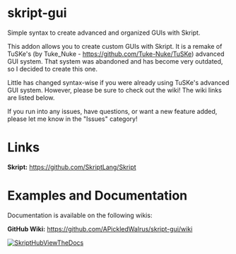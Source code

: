 # skript-gui
Simple syntax to create advanced and organized GUIs with Skript.


This addon allows you to create custom GUIs with Skript.
It is a remake of TuSKe's (by Tuke_Nuke - https://github.com/Tuke-Nuke/TuSKe) advanced GUI system.
That system was abandoned and has become very outdated, so I decided to create this one.

Little has changed syntax-wise if you were already using TuSKe's advanced GUI system.
However, please be sure to check out the wiki! The wiki links are listed below.

If you run into any issues, have questions, or want a new feature added, please let me know in the "Issues" category!

# Links

**Skript:** https://github.com/SkriptLang/Skript

# Examples and Documentation

Documentation is available on the following wikis:

**GitHub Wiki:** https://github.com/APickledWalrus/skript-gui/wiki


[![SkriptHubViewTheDocs](http://skripthub.net/static/addon/ViewTheDocsButton.png)](http://skripthub.net/docs/?addon=skript-gui)

